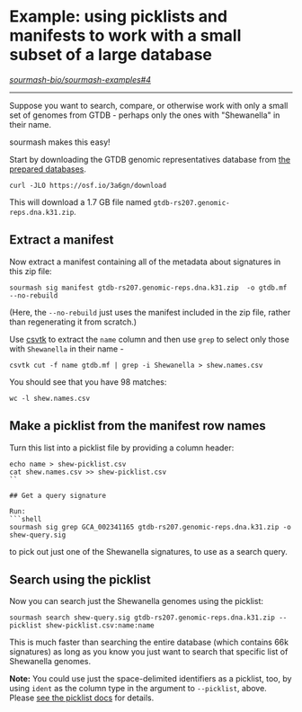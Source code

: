 # Example: using picklists and manifests to work with a small subset of a large database

*[sourmash-bio/sourmash-examples#4](https://github.com/sourmash-bio/sourmash-examples/issues/4)*

---

Suppose you want to search, compare, or otherwise work with only a small set of genomes from GTDB - perhaps only the ones with "Shewanella" in their name.

sourmash makes this easy!

Start by downloading the GTDB genomic representatives database from [the prepared databases](https://sourmash.readthedocs.io/en/latest/databases.html).
```shell
curl -JLO https://osf.io/3a6gn/download
```
This will download a 1.7 GB file named `gtdb-rs207.genomic-reps.dna.k31.zip`.

## Extract a manifest

Now extract a manifest containing all of the metadata about signatures in this zip file:
```shell
sourmash sig manifest gtdb-rs207.genomic-reps.dna.k31.zip  -o gtdb.mf --no-rebuild
```
(Here, the `--no-rebuild` just uses the manifest included in the zip file, rather than regenerating it from scratch.)

Use [csvtk](https://bioinf.shenwei.me/csvtk/usage/) to extract the `name` column and then use `grep` to select only those with `Shewanella` in their name -
```shell
csvtk cut -f name gtdb.mf | grep -i Shewanella > shew.names.csv
```
You should see that you have 98 matches:
```shell
wc -l shew.names.csv 
```

## Make a picklist from the manifest row names

Turn this list into a picklist file by providing a column header:
```
echo name > shew-picklist.csv
cat shew.names.csv >> shew-picklist.csv
``

## Get a query signature

Run:
```shell
sourmash sig grep GCA_002341165 gtdb-rs207.genomic-reps.dna.k31.zip -o shew-query.sig
```
to pick out just one of the Shewanella signatures, to use as a search query.

## Search using the picklist

Now you can search just the Shewanella genomes using the picklist:
```
sourmash search shew-query.sig gtdb-rs207.genomic-reps.dna.k31.zip --picklist shew-picklist.csv:name:name
```

This is much faster than searching the entire database (which contains 66k signatures) as long as you know you just want to search that specific list of Shewanella genomes.

**Note:** You could use just the space-delimited identifiers as a picklist, too, by using `ident` as the column type in the argument to `--picklist`, above. Please [see the picklist docs](https://sourmash.readthedocs.io/en/latest/command-line.html#using-picklists-to-subset-large-collections-of-signatures) for details.
